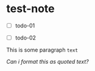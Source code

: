 # test-note

- [ ] todo-01

- [ ] todo-02

This is some paragraph `text`

_Can i format this as quoted text?_